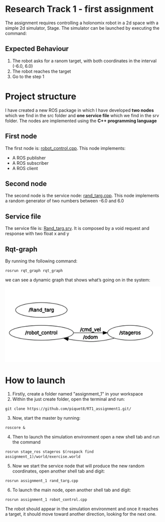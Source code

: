 # Research Track 1 - first assignment
The assignment requires controlling a holonomix robot in a 2d space with a simple 2d simulator, Stage. The simulator can be launched by executing the command:
## Expected Behaviour
1. The robot asks for a ranom target, with both coordinates in the interval (-6.0, 6.0)
2. The robot reaches the target
3. Go to the step 1
# Project structure
I have created a new ROS package in which I have developed **two nodes** which we find in the src folder and **one service file** which we find in the srv folder. The nodes are implemented using the **C++ programming language**  
## First node
The first node is: [robot_control.cpp](https://github.com/piquet8/RT1_assignment1/blob/main/src/robot_control.cpp). This node implements:
* A ROS publisher
* A ROS subscriber
* A ROS client
## Second node
The second node is the service node: [rand_targ.cpp](https://github.com/piquet8/RT1_assignment1/blob/main/src/rand_targ.cpp). This node implements a random generator of two numbers between -6.0 and 6.0
## Service file
The service file is: [Rand_targ.srv](https://github.com/piquet8/RT1_assignment1/blob/main/srv/Rand_targ.srv). It is composed by a void request and response with two float x and y 
## Rqt-graph
By running the following command:
```
rosrun rqt_graph rqt_graph
```
we can see a dynamic graph that shows what’s going on in the system:

![Rqt-graph](https://github.com/piquet8/RT1_assignment1/blob/main/rqt_graph.png)
# How to launch
1. Firstly, create a folder named "assignment_1" in your workspace
2. Within the just create folder, open the terminal and run:
```
git clone https://github.com/piquet8/RT1_assignment1.git/
```
3. Now, start the master by running:
```
roscore &
```
4. Then to launch the simulation environment open a new shell tab and run the command
```
rosrun stage_ros stageros $(rospack find assignment_1)/world/exercise.world
```
5. Now we start the service node that will produce the new random coordinates, open another shell tab and digit:
```
rosrun assignment_1 rand_targ.cpp
```
6. To launch the main node, open another shell tab and digit:
```
rosrun assignment_1 robot_control.cpp
```
The robot should appear in the simulation environment and once it reaches a target, it should move toward another direction, looking for the next one.





